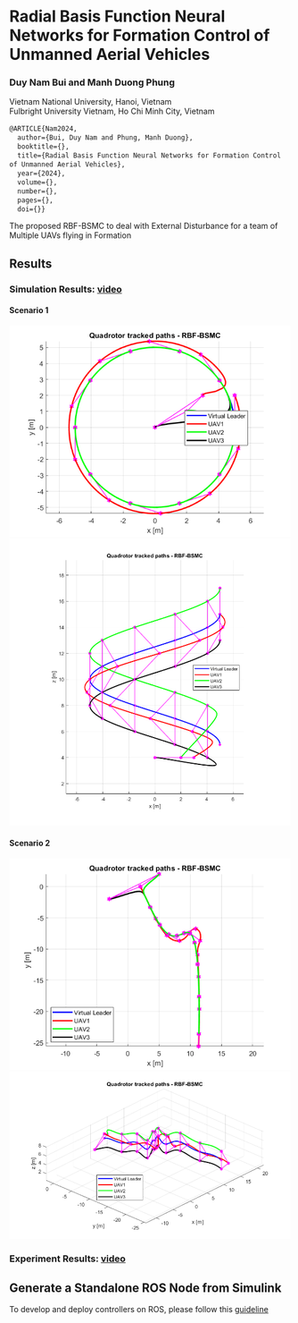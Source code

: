 # Radial Basis Function Neural Networks for Formation Control of Unmanned Aerial Vehicles

### Duy Nam Bui and Manh Duong Phung
Vietnam National University, Hanoi, Vietnam <br>
Fulbright University Vietnam, Ho Chi Minh City, Vietnam <br>

```
@ARTICLE{Nam2024,
  author={Bui, Duy Nam and Phung, Manh Duong},
  booktitle={}, 
  title={Radial Basis Function Neural Networks for Formation Control of Unmanned Aerial Vehicles}, 
  year={2024},
  volume={},
  number={},
  pages={},
  doi={}}
```

The proposed RBF-BSMC to deal with External Disturbance for a team of Multiple UAVs flying in Formation

## Results
### Simulation Results: [video](https://youtu.be/LYD7269n1-c?si=tZ8d34fPaQAHHizl)
#### Scenario 1
<img src="results/rbf-bsmc-traj-top.png" width="600" />
<img src="results/rbf-bsmc-traj-side.png" width="600" /> 

#### Scenario 2
<img src="results/rbf-bsmc-traj-top2.png" width="600" />
<img src="results/rbf-bsmc-traj-3d2.png" width="600" /> 



### Experiment Results: [video](https://youtu.be/1yUCzWRDcp0?si=hyUxxyt6kPb2hgrZ)


## Generate a Standalone ROS Node from Simulink
To develop and deploy controllers on ROS, please follow this [guideline](https://www.mathworks.com/help/ros/ug/generate-a-standalone-ros-node-from-simulink.html)
